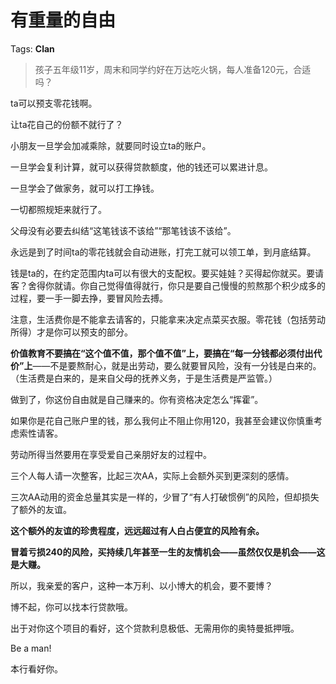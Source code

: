 # 有重量的自由

Tags: **Clan**

> 孩子五年级11岁，周末和同学约好在万达吃火锅，每人准备120元，合适吗？



ta可以预支零花钱啊。

让ta花自己的份额不就行了？

小朋友一旦学会加减乘除，就要同时设立ta的账户。

一旦学会复利计算，就可以获得贷款额度，他的钱还可以累进计息。

一旦学会了做家务，就可以打工挣钱。

一切都照规矩来就行了。

父母没有必要去纠结“这笔钱该不该给”“那笔钱该不该给”。

永远是到了时间ta的零花钱就会自动进账，打完工就可以领工单，到月底结算。

钱是ta的，在约定范围内ta可以有很大的支配权。要买娃娃？买得起你就买。要请客？舍得你就请。你自己觉得值得就行，你只是要自己慢慢的煎熬那个积少成多的过程，要一手一脚去挣，要冒风险去搏。

注意，生活费你是不能拿去请客的，只能拿来决定点菜买衣服。零花钱（包括劳动所得）才是你可以预支的部分。

**价值教育不要搞在“这个值不值，那个值不值”上，要搞在“每一分钱都必须付出代价”上**——不是要熬耐心，就是出劳动，要么就要冒风险，没有一分钱是白来的。（生活费是白来的，是来自父母的抚养义务，于是生活费是严监管。）

做到了，你这份自由就是自己赚来的。你有资格决定怎么“挥霍”。

如果你是花自己账户里的钱，那么我何止不阻止你用120，我甚至会建议你慎重考虑索性请客。

劳动所得当然要用在享受爱自己亲朋好友的过程中。

三个人每人请一次整客，比起三次AA，实际上会额外买到更深刻的感情。

三次AA动用的资金总量其实是一样的，少冒了“有人打破惯例”的风险，但却损失了额外的友谊。

**这个额外的友谊的珍贵程度，远远超过有人白占便宜的风险有余。**

**冒着亏损240的风险，买持续几年甚至一生的友情机会——虽然仅仅是机会——这是大赚。**

所以，我亲爱的客户，这种一本万利、以小博大的机会，要不要博？

博不起，你可以找本行贷款哦。

出于对你这个项目的看好，这个贷款利息极低、无需用你的奥特曼抵押哦。

Be a man!

本行看好你。



